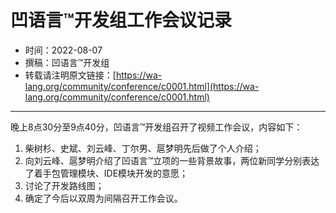 # 凹语言™开发组工作会议记录

- 时间：2022-08-07
- 撰稿：凹语言™开发组
- 转载请注明原文链接：[https://wa-lang.org/community/conference/c0001.html](https://wa-lang.org/community/conference/c0001.html)

---

晚上8点30分至9点40分，凹语言™开发组召开了视频工作会议，内容如下：

1. 柴树杉、史斌、刘云峰、丁尔男、扈梦明先后做了个人介绍；
1. 向刘云峰、扈梦明介绍了凹语言™立项的一些背景故事，两位新同学分别表达了着手包管理模块、IDE模块开发的意愿；
1. 讨论了开发路线图；
1. 确定了今后以双周为间隔召开工作会议。